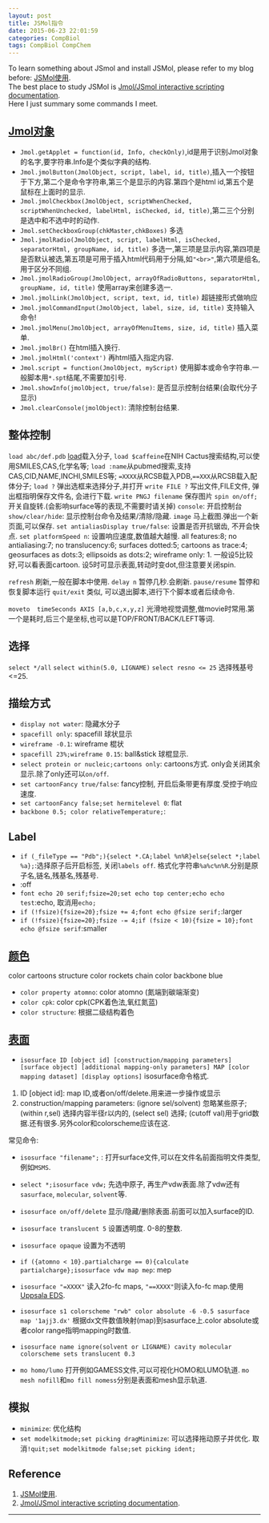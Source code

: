 ```yaml
---
layout: post
title: JSMol指令
date: 2015-06-23 22:01:59
categories: CompBiol
tags: CompBiol CompChem
---
```


To learn something about JSmol and install JSMol, please refer to my blog before: [JSMol使用](http://platinhom.github.io/2015/06/19/JSMol/).  
The best place to study JSMol is [Jmol/JSmol interactive scripting documentation](http://chemapps.stolaf.edu/jmol/docs/).  
Here I just summary some commands I meet.  

## [Jmol对象](http://wiki.jmol.org/index.php/Jmol_JavaScript_Object/Functions)

- `Jmol.getApplet = function(id, Info, checkOnly)`,id是用于识别Jmol对象的名字,要字符串.Info是个类似字典的结构.
- `Jmol.jmolButton(JmolObject, script, label, id, title)`,插入一个按钮于下方,第二个是命令字符串,第三个是显示的内容.第四个是html id,第五个是鼠标在上面时的显示.
- `Jmol.jmolCheckbox(JmolObject, scriptWhenChecked, scriptWhenUnchecked, labelHtml, isChecked, id, title)`,第二三个分别是选中和不选中时的动作.
- `Jmol.setCheckboxGroup(chkMaster,chkBoxes)` 多选
- `Jmol.jmolRadio(JmolObject, script, labelHtml, isChecked, separatorHtml, groupName, id, title)` 多选一,第三项是显示内容,第四项是是否默认被选,第五项是可用于插入html代码用于分隔,如`"<br>"`,第六项是组名,用于区分不同组.
- `Jmol.jmolRadioGroup(JmolObject, arrayOfRadioButtons, separatorHtml, groupName, id, title)` 使用array来创建多选一.
- `Jmol.jmolLink(JmolObject, script, text, id, title)` 超链接形式做响应
- `Jmol.jmolCommandInput(JmolObject, label, size, id, title)` 支持输入命令!
- `Jmol.jmolMenu(JmolObject, arrayOfMenuItems, size, id, title)` 插入菜单.
- `Jmol.jmolBr()` 在html插入换行.
- `Jmol.jmolHtml('context')` 再html插入指定内容.
- `Jmol.script = function(JmolObject, myScript)` 使用脚本或命令字符串.一般脚本用`*.spt`结尾,不需要加引号.
- `Jmol.showInfo(jmolObject, true/false)`: 是否显示控制台结果(会取代分子显示)
- `Jmol.clearConsole(jmolObject)`: 清除控制台结果.

## 整体控制

`load abc/def.pdb` [load](http://chemapps.stolaf.edu/jmol/docs/?ver=14.2#load)载入分子, `load $caffeine`在NIH Cactus搜索结构,可以使用SMILES,CAS,化学名等; `load :name`从pubmed搜索,支持CAS,CID,NAME,INCHI,SMILES等; `=XXXX`从RCSB载入PDB,`==XXX`从RCSB载入配体分子; 
`load ?` 弹出选框来选择分子,并打开
`write FILE ?` 写出文件,FILE文件, 弹出框指明保存文件名, 会进行下载.
`write PNGJ filename` 保存图片
`spin on/off;` 开关自旋转.(会影响surface等的表现,不需要时请关掉)
`console`: 开启控制台
`show/clear/hide`: 显示控制台命令及结果/清除/隐藏.
`image` 马上截图.弹出一个新页面,可以保存.
`set antialiasDisplay true/false`: 设置是否开抗锯齿, 不开会快点.
`set platformSpeed n`: 设置响应速度,数值越大越慢. all features:8; no antialiasing:7; no translucency:6; surfaces dotted:5; cartoons as trace:4; geosurfaces as dots:3; ellipsoids as dots:2; wireframe only: 1. 一般设5比较好,可以看表面cartoon. 设5时可显示表面,转动时变dot,但注意要关闭spin.

`refresh` 刷新,一般在脚本中使用.
`delay n` 暂停几秒.会刷新.
`pause/resume` 暂停和恢复脚本运行
`quit/exit` 类似, 可以退出脚本,进行下个脚本或者后续命令.

`moveto  timeSeconds AXIS [a,b,c,x,y,z]` 光滑地视觉调整,做movie时常用.第一个是耗时,后三个是坐标,也可以是TOP/FRONT/BACK/LEFT等词.

## 选择
`select */all`
`select within(5.0, LIGNAME)`
`select resno <= 25` 选择残基号<=25.

## 描绘方式

- `display not water`: 隐藏水分子
- `spacefill only`: spacefill 球状显示
- `wireframe -0.1`: wireframe 棍状
- `spacefill 23%;wireframe 0.15`: ball&stick 球棍显示.
- `select protein or nucleic;cartoons only`: cartoons方式. only会关闭其余显示.除了only还可以`on/off`.
- `set cartoonFancy true/false`: fancy控制, 开启后条带更有厚度.受控于响应速度.
- `set cartoonFancy false;set hermitelevel 0`: flat
- `backbone 0.5; color relativeTemperature;`: 

## Label

- `if (_fileType == "Pdb";){select *.CA;label %n%R}else{select *;label %a};`:选择原子后开启标签, 关闭`labels off`. 格式化字符串`%a%c%n%R`.分别是原子名,链名,残基名,残基号.
- :off
- `font echo 20 serif;fsize=20;set echo top center;echo echo test`:echo, 取消用`echo;`
- `if (!fsize){fsize=20};fsize += 4;font echo @fsize serif;`:larger
- `if (!fsize){fsize=20};fsize -= 4;if (fsize < 10){fsize = 10};font echo @fsize serif`:smaller


## [颜色](http://chemapps.stolaf.edu/jmol/docs/?ver=14.2#color)


color cartoons structure
color rockets chain
color backbone blue


- `color property atomno`: color atomno (氮端到碳端渐变)
- `color cpk`: color cpk(CPK着色法,氧红氮蓝)
- `color structure`: 根据二级结构着色


## [表面](http://chemapps.stolaf.edu/jmol/docs/?ver=14.2#isosurface)

- `isosurface ID [object id] [construction/mapping parameters] [surface object] [additional mapping-only parameters] MAP [color mapping dataset] [display options]` isosurface命令格式.
1. ID [object id]: map ID,或者on/off/delete.用来进一步操作或显示
2. construction/mapping parameters: (ignore sel/solvent) 忽略某些原子; (within r,sel) 选择内容半径r以内的, (select sel) 选择; (cutoff val)用于grid数据.还有很多.另外color和colorscheme应该在这.

常见命令:

- `isosurface "filename";` : 打开surface文件,可以在文件名前面指明文件类型,例如`MSMS`.
- `select *;isosurface vdw;` 先选中原子, 再生产vdw表面.除了vdw还有`sasurface`, `molecular`, `solvent`等.
- `isosurface on/off/delete` 显示/隐藏/删除表面.前面可以加入surface的ID.
- `isosurface translucent 5` 设置透明度. 0-8的整数.
- `isosurface opaque` 设置为不透明
- `if ({atomno < 10}.partialcharge == 0){calculate partialcharge};isosurface vdw map mep`: mep
- `isosurface "=XXXX"` 读入2fo-fc maps, `"==XXXX"`则读入fo-fc map.使用[Uppsala EDS](http://eds.bmc.uu.se/eds/).
- `isosurface s1 colorscheme "rwb" color absolute -6 -0.5 sasurface map '1ajj3.dx'` 根据dx文件数值映射(map)到sasurface上.color absolute或者color range指明mapping时数值.
- `isosurface name ignore(solvent or LIGNAME) cavity molecular colorscheme sets translucent 0.3`

- `mo homo/lumo` 打开例如GAMESS文件,可以可视化HOMO和LUMO轨道. `mo mesh nofill`和`mo fill nomess`分别是表面和mesh显示轨道.


## 模拟
- `minimize`: 优化结构
- `set modelkitmode;set picking dragMinimize`: 可以选择拖动原子并优化. 取消`!quit;set modelkitmode false;set picking ident;`



## Reference
1. [JSMol使用](http://platinhom.github.io/2015/06/19/JSMol/).
2. [Jmol/JSmol interactive scripting documentation](http://chemapps.stolaf.edu/jmol/docs/).

---
